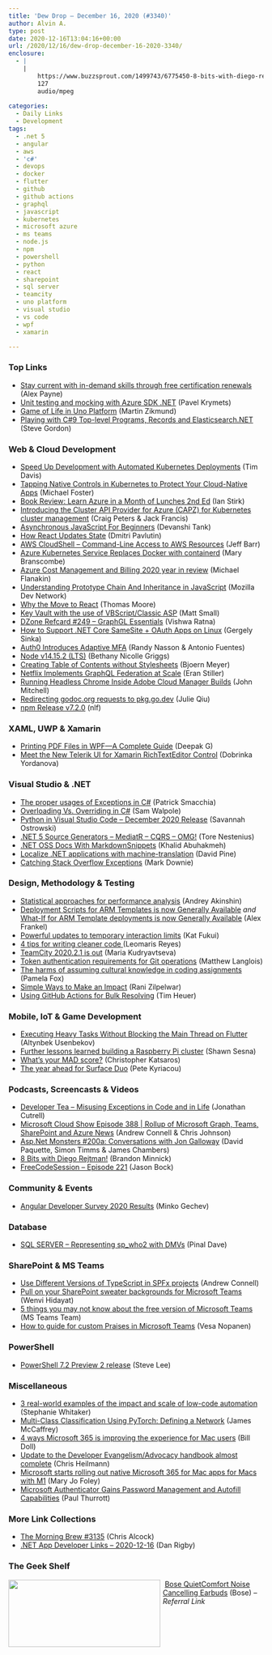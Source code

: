 ```yaml
---
title: 'Dew Drop – December 16, 2020 (#3340)'
author: Alvin A.
type: post
date: 2020-12-16T13:04:16+00:00
url: /2020/12/16/dew-drop-december-16-2020-3340/
enclosure:
  - |
    |
        https://www.buzzsprout.com/1499743/6775450-8-bits-with-diego-rejtman.mp3?blob_id=28593691
        127
        audio/mpeg
        
categories:
  - Daily Links
  - Development
tags:
  - .net 5
  - angular
  - aws
  - 'c#'
  - devops
  - docker
  - flutter
  - github
  - github actions
  - graphql
  - javascript
  - kubernetes
  - microsoft azure
  - ms teams
  - node.js
  - npm
  - powershell
  - python
  - react
  - sharepoint
  - sql server
  - teamcity
  - uno platform
  - visual studio
  - vs code
  - wpf
  - xamarin

---
```

### <a name="top"></a>Top Links

  * <a href="https://techcommunity.microsoft.com/t5/microsoft-learn-blog/stay-current-with-in-demand-skills-through-free-certification/ba-p/1489678?WT.mc_id=DOP-MVP-4025064" target="_blank" rel="noopener">Stay current with in-demand skills through free certification renewals</a> (Alex Payne)
  * <a href="https://devblogs.microsoft.com/azure-sdk/unit-testing-and-mocking/?WT.mc_id=DOP-MVP-4025064" target="_blank" rel="noopener">Unit testing and mocking with Azure SDK .NET</a> (Pavel Krymets)
  * <a href="https://blog.mzikmund.com/2020/12/game-of-life-in-uno-platform/" target="_blank" rel="noopener">Game of Life in Uno Platform</a> (Martin Zikmund)
  * <a href="https://www.stevejgordon.co.uk/playing-with-csharp-9-top-level-programs-records-and-elasticsearch-dotnet" target="_blank" rel="noopener">Playing with C#9 Top-level Programs, Records and Elasticsearch.NET</a> (Steve Gordon)



### <a name="web"></a>Web & Cloud Development

  * <a href="https://rancher.com/blog/2020/speed-development-automated-kubernetes-deployments/" target="_blank" rel="noopener">Speed Up Development with Automated Kubernetes Deployments</a> (Tim Davis)
  * <a href="https://rancher.com/blog/2020/tapping-native-controls-kubernetes-protect-your-cloud-native-apps/" target="_blank" rel="noopener">Tapping Native Controls in Kubernetes to Protect Your Cloud-Native Apps</a> (Michael Foster)
  * <a href="http://www.i-programmer.info/bookreviews/114-cloud-computing/14217-learn-azure-in-a-month-of-lunches-2nd-ed.html" target="_blank" rel="noopener">Book Review: Learn Azure in a Month of Lunches 2nd Ed</a> (Ian Stirk)
  * <a href="https://cloudblogs.microsoft.com/opensource/2020/12/15/introducing-cluster-api-provider-azure-capz-kubernetes-cluster-management/?WT.mc_id=DOP-MVP-4025064" target="_blank" rel="noopener">Introducing the Cluster API Provider for Azure (CAPZ) for Kubernetes cluster management</a> (Craig Peters & Jack Francis)
  * <a href="https://hackernoon.com/asynchronous-javascript-for-beginners-q11231ep?source=rss" target="_blank" rel="noopener">Asynchronous JavaScript For Beginners</a> (Devanshi Tank)
  * <a href="https://dmitripavlutin.com/how-react-updates-state/" target="_blank" rel="noopener">How React Updates State</a> (Dmitri Pavlutin)
  * <a href="http://feedproxy.google.com/~r/AmazonWebServicesBlog/~3/TVkuv87bpPs/" target="_blank" rel="noopener">AWS CloudShell – Command-Line Access to AWS Resources</a> (Jeff Barr)
  * <a href="https://thenewstack.io/azure-kubernetes-service-replaces-docker-with-containerd/" target="_blank" rel="noopener">Azure Kubernetes Service Replaces Docker with containerd</a> (Mary Branscombe)
  * <a href="https://azure.microsoft.com/blog/azure-cost-management-and-billing-2020-year-in-review/?WT.mc_id=DOP-MVP-4025064" target="_blank" rel="noopener">Azure Cost Management and Billing 2020 year in review</a> (Michael Flanakin)
  * <a href="https://developer.mozilla.org/en-US/docs/Web/JavaScript/Inheritance_and_the_prototype_chain" target="_blank" rel="noopener">Understanding Prototype Chain And Inheritance in JavaScript</a> (Mozilla Dev Network)
  * <a href="https://www.bignerdranch.com/blog/why-the-move-to-react/" target="_blank" rel="noopener">Why the Move to React</a> (Thomas Moore)
  * <a href="https://azidentity.azurewebsites.net/post/2020/12/15/key-vault-with-the-use-of-vbscript-classic-asp" target="_blank" rel="noopener">Key Vault with the use of VBScript/Classic ASP</a> (Matt Small)
  * <a href="https://dzone.com/refcardz/an-overview-of-graphql" target="_blank" rel="noopener">DZone Refcard #249 &#8211; GraphGL Essentials</a> (Vishwa Ratna)
  * <a href="https://developer.okta.com/blog/2020/12/15/okta-linux-dotnet-server-support" target="_blank" rel="noopener">How to Support .NET Core SameSite + OAuth Apps on Linux</a> (Gergely Sinka)
  * <a href="https://auth0.com/blog/auth0-introduces-adaptive-mfa/" target="_blank" rel="noopener">Auth0 Introduces Adaptive MFA</a> (Randy Nasson & Antonio Fuentes)
  * <a href="https://nodejs.org/en/blog/release/v14.15.2" target="_blank" rel="noopener">Node v14.15.2 (LTS)</a> (Bethany Nicolle Griggs)
  * <a href="https://www.textcontrol.com/blog/2020/12/15/creating-table-of-contents-without-stylesheets/" target="_blank" rel="noopener">Creating Table of Contents without Stylesheets</a> (Bjoern Meyer)
  * <a href="https://www.infoq.com/news/2020/12/netflix-graphql-federation/?utm_campaign=infoq_content&utm_source=infoq&utm_medium=feed&utm_term=global" target="_blank" rel="noopener">Netflix Implements GraphQL Federation at Scale</a> (Eran Stiller)
  * <a href="https://medium.com/adobetech/running-headless-chrome-inside-adobe-cloud-manager-builds-7e556a97dce4?source=rss----9342990108af---4" target="_blank" rel="noopener">Running Headless Chrome Inside Adobe Cloud Manager Builds</a> (John Mitchell)
  * <a href="https://blog.golang.org/godoc.org-redirect" target="_blank" rel="noopener">Redirecting godoc.org requests to pkg.go.dev</a> (Julie Qiu)
  * <a href="https://blog.npmjs.org/post/637599402762141696" target="_blank" rel="noopener">npm Release v7.2.0</a> (nlf)



### <a name="silverlight"></a>XAML, UWP & Xamarin

  * <a href="https://www.syncfusion.com/blogs/post/printing-pdf-files-in-wpf-a-complete-guide.aspx" target="_blank" rel="noopener">Printing PDF Files in WPF—A Complete Guide</a> (Deepak G)
  * <a href="https://www.telerik.com/blogs/meet-telerik-ui-for-xamarin-rich-text-editor-control" target="_blank" rel="noopener">Meet the New Telerik UI for Xamarin RichTextEditor Control</a> (Dobrinka Yordanova)



### <a name="dotnet"></a>Visual Studio & .NET

  * <a href="https://blog.ndepend.com/the-proper-usages-of-exceptions-in-c/" target="_blank" rel="noopener">The proper usages of Exceptions in C#</a> (Patrick Smacchia)
  * <a href="https://hackernoon.com/overloading-vs-overriding-in-c-nn1331h4?source=rss" target="_blank" rel="noopener">Overloading Vs. Overriding in C#</a> (Sam Walpole)
  * <a href="https://devblogs.microsoft.com/python/python-in-visual-studio-code-december-2020-release/?WT.mc_id=DOP-MVP-4025064" target="_blank" rel="noopener">Python in Visual Studio Code – December 2020 Release</a> (Savannah Ostrowski)
  * <a href="https://www.edument.se/en/blog/post/net-5-source-generators-mediatr-cqrs" target="_blank" rel="noopener">.NET 5 Source Generators &#8211; MediatR &#8211; CQRS &#8211; OMG!</a> (Tore Nestenius)
  * <a href="https://khalidabuhakmeh.com/dotnet-oss-docs-with-markdownsnippets" target="_blank" rel="noopener">.NET OSS Docs With MarkdownSnippets</a> (Khalid Abuhakmeh)
  * <a href="https://devblogs.microsoft.com/dotnet/localize-net-applications-with-machine-translation/?WT.mc_id=DOP-MVP-4025064" target="_blank" rel="noopener">Localize .NET applications with machine-translation</a> (David Pine)
  * <a href="https://www.poppastring.com/blog/catching-stack-overflow-exceptions" target="_blank" rel="noopener">Catching Stack Overflow Exceptions</a> (Mark Downie)



### <a name="design"></a>Design, Methodology & Testing

  * <a href="https://aakinshin.net/posts/statistics-for-performance/" target="_blank" rel="noopener">Statistical approaches for performance analysis</a> (Andrey Akinshin)
  * <a href="https://techcommunity.microsoft.com/t5/azure-governance-and-management/deployment-scripts-for-arm-templates-is-now-generally-available/ba-p/1989172?WT.mc_id=DOP-MVP-4025064" target="_blank" rel="noopener">Deployment Scripts for ARM Templates is now Generally Available</a> _and_ <a href="https://techcommunity.microsoft.com/t5/azure-governance-and-management/what-if-for-arm-template-deployments-is-now-generally-available/ba-p/1989268?WT.mc_id=DOP-MVP-4025064" target="_blank" rel="noopener">What-If for ARM Template deployments is now Generally Available</a> (Alex Frankel)
  * <a href="https://github.blog/2020-12-15-powerful-updates-to-temporary-interaction-limits/" target="_blank" rel="noopener">Powerful updates to temporary interaction limits</a> (Kat Fukui)
  * <a href="https://askxammy.com/4-tips-for-writing-cleaner-code/" target="_blank" rel="noopener">4 tips for writing cleaner code </a>(Leomaris Reyes)
  * <a href="https://blog.jetbrains.com/teamcity/2020/12/teamcity-2020-2-1-is-out/" target="_blank" rel="noopener">TeamCity 2020.2.1 is out</a> (Maria Kudryavtseva)
  * <a href="https://github.blog/2020-12-15-token-authentication-requirements-for-git-operations/" target="_blank" rel="noopener">Token authentication requirements for Git operations</a> (Matthew Langlois)
  * <a href="http://blog.pamelafox.org/2020/12/the-harms-of-assuming-cultural.html" target="_blank" rel="noopener">The harms of assuming cultural knowledge in coding assignments</a> (Pamela Fox)
  * <a href="https://8thlight.com/blog/rani-zilpelwar/2020/12/15/simple-ways-to-make-an-impact.html" target="_blank" rel="noopener">Simple Ways to Make an Impact</a> (Rani Zilpelwar)
  * <a href="https://timheuer.com/blog/use-github-actions-for-bulk-resolve-issues/" target="_blank" rel="noopener">Using GitHub Actions for Bulk Resolving</a> (Tim Heuer)



### <a name="mobile"></a>Mobile, IoT & Game Development

  * <a href="https://hackernoon.com/executing-heavy-tasks-without-blocking-the-main-thread-on-flutter-6mx31lh?source=rss" target="_blank" rel="noopener">Executing Heavy Tasks Without Blocking the Main Thread on Flutter</a> (Altynbek Usenbekov)
  * <a href="http://feedproxy.google.com/~r/OctopusDeploy/~3/e1CL7NO8zr0/raspberry-pi-further-lessons-learned" target="_blank" rel="noopener">Further lessons learned building a Raspberry Pi cluster</a> (Shawn Sesna)
  * <a href="http://feedproxy.google.com/~r/blogspot/hsDu/~3/7seiludKta0/whats-your-mad-score.html" target="_blank" rel="noopener">What’s your MAD score?</a> (Christopher Katsaros)
  * <a href="https://blogs.windows.com/devices/2020/12/15/the-year-ahead-for-surface-duo/?WT.mc_id=WD-MVP-4025064" target="_blank" rel="noopener">The year ahead for Surface Duo</a> (Pete Kyriacou)



### <a name="podcasts"></a>Podcasts, Screencasts & Videos

  * <a href="https://developertea.simplecast.com/episodes/misusing-exceptions-in-code-and-in-life-VHbJ4NyT" target="_blank" rel="noopener">Developer Tea &#8211; Misusing Exceptions in Code and in Life</a> (Jonathan Cutrell)
  * <a href="http://feeds.microsoftcloudshow.com/~r/microsoftcloudshowepisodes/~3/jGqzb7gcZhM/" target="_blank" rel="noopener">Microsoft Cloud Show Episode 388 | Rollup of Microsoft Graph, Teams, SharePoint and Azure News</a> (Andrew Connell & Chris Johnson)
  * <a href="http://www.youtube.com/watch?v=QaQS-m11bLg" target="_blank" rel="noopener">Asp.Net Monsters #200a: Conversations with Jon Galloway</a> (David Paquette, Simon Timms & James Chambers)
  * <a href="https://www.buzzsprout.com/1499743/6775450-8-bits-with-diego-rejtman.mp3?blob_id=28593691" target="_blank" rel="noopener">8 Bits with Diego Rejtman!</a> (Brandon Minnick)
  * <a href="http://www.youtube.com/watch?v=G3Ks-BKgV_c" target="_blank" rel="noopener">FreeCodeSession &#8211; Episode 221</a> (Jason Bock)



### <a name="events"></a>Community & Events

  * <a href="https://blog.angular.io/developer-survey-2020-results-daab82f65414?source=rss----447683c3d9a3---4" target="_blank" rel="noopener">Angular Developer Survey 2020 Results</a> (Minko Gechev)



### <a name="sql"></a>Database

  * <a href="https://blog.sqlauthority.com/2020/12/16/sql-server-representing-sp_who2-with-dmvs/?utm_source=rss&utm_medium=rss&utm_campaign=sql-server-representing-sp_who2-with-dmvs" target="_blank" rel="noopener">SQL SERVER – Representing sp_who2 with DMVs</a> (Pinal Dave)



### <a name="sp"></a>SharePoint & MS Teams

  * <a href="https://www.andrewconnell.com/blog/use-different-typescript-versions-in-sharepoint-framework-projects/" target="_blank" rel="noopener">Use Different Versions of TypeScript in SPFx projects</a> (Andrew Connell)
  * <a href="https://techcommunity.microsoft.com/t5/microsoft-sharepoint-blog/pull-on-your-sharepoint-sweater-backgrounds-for-microsoft-teams/ba-p/1986608?WT.mc_id=DOP-MVP-4025064" target="_blank" rel="noopener">Pull on your SharePoint sweater backgrounds for Microsoft Teams</a> (Wenvi Hidayat)
  * <a href="https://techcommunity.microsoft.com/t5/microsoft-teams-blog/5-things-you-may-not-know-about-the-free-version-of-microsoft/ba-p/1987473?WT.mc_id=DOP-MVP-4025064" target="_blank" rel="noopener">5 things you may not know about the free version of Microsoft Teams</a> (MS Teams Team)
  * <a href="https://myteamsday.com/2020/12/15/custom-praises-teams/" target="_blank" rel="noopener">How to guide for custom Praises in Microsoft Teams</a> (Vesa Nopanen)



### <a name="ps"></a>PowerShell

  * <a href="https://devblogs.microsoft.com/powershell/powershell-7-2-preview-2-release/?WT.mc_id=DOP-MVP-4025064" target="_blank" rel="noopener">PowerShell 7.2 Preview 2 release</a> (Steve Lee)



### <a name="misc"></a>Miscellaneous

  * <a href="https://flow.microsoft.com/en-us/blog/3-real-world-examples-of-the-impact-and-scale-of-low-code-automation/" target="_blank" rel="noopener">3 real-world examples of the impact and scale of low-code automation</a> (Stephanie Whitaker)
  * <a href="https://visualstudiomagazine.com/articles/2020/12/15/pytorch-network.aspx" target="_blank" rel="noopener">Multi-Class Classification Using PyTorch: Defining a Network</a> (James McCaffrey)
  * <a href="https://www.microsoft.com/en-us/microsoft-365/blog/2020/12/15/4-ways-microsoft-365-is-improving-the-experience-for-mac-users/" target="_blank" rel="noopener">4 ways Microsoft 365 is improving the experience for Mac users</a> (Bill Doll)
  * <a href="https://christianheilmann.com/2020/12/15/update-to-the-developer-evangelism-advocacy-handbook-almost-complete/" target="_blank" rel="noopener">Update to the Developer Evangelism/Advocacy handbook almost complete</a> (Chris Heilmann)
  * <a href="https://www.zdnet.com/article/microsoft-starts-rolling-out-native-microsoft-365-for-mac-apps-for-macs-with-m1/#ftag=RSSbaffb68" target="_blank" rel="noopener">Microsoft starts rolling out native Microsoft 365 for Mac apps for Macs with M1</a> (Mary Jo Foley)
  * <a href="https://www.thurrott.com/mobile/245091/microsoft-authenticator-gains-password-management-and-autofill-capabilities?utm_source=rss&utm_medium=rss&utm_campaign=microsoft-authenticator-gains-password-management-and-autofill-capabilities" target="_blank" rel="noopener">Microsoft Authenticator Gains Password Management and Autofill Capabilities</a> (Paul Thurrott)



### <a name="links"></a>More Link Collections

  * <a href="http://feedproxy.google.com/~r/ReflectivePerspective/~3/nmvHEgza0FM/" target="_blank" rel="noopener">The Morning Brew #3135</a> (Chris Alcock)
  * <a href="https://links.danrigby.com/2020/12/app-developer-links-2020-12-16/" target="_blank" rel="noopener">.NET App Developer Links &#8211; 2020-12-16</a> (Dan Rigby)



### <a name="shelf"></a>The Geek Shelf

<img loading="lazy" decoding="async" width="300" height="133" align="left" style="margin: 0px 5px 10px 0px; border: 0px currentcolor; border-image: none; float: left; display: inline; background-image: none;" src="https://m.media-amazon.com/images/I/51OvspN6DcL._AC_UY218_.jpg" border="0" /> &nbsp;<a href="https://www.amazon.com/Bose-QuietComfort-Noise-Cancelling-Earbuds/dp/B08CJP6V6W/?tag=amavin-20" target="_blank" rel="noopener">Bose QuietComfort Noise Cancelling Earbuds</a> (Bose) _&#8211; Referral Link_